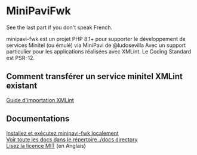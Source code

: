 # MiniPaviFwk

See the last part if you don't speak French.

minipavi-fwk est un projet PHP 8.1+ pour supporter le développement de services Minitel (ou émulé) via MiniPavi de @ludosevilla
Avec un support particulier pour les applications réalisées avec XMLint.
Le Coding Standard est PSR-12.

## Comment transférer un service minitel XMLint existant

[Guide  d'importation XMLint](./docs/fr/XMLint-transition.md)

## Documentations

[Installez et exécutez minipavi-fwk localement](./docs/fr/Local-execution.md)<br/>
[Voir toute les docs dans le répertoire ./docs directory](./docs/fr/README.md)<br/>
[Lisez la licence MIT](./LICENSE)  (en Anglais)
